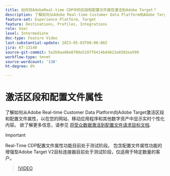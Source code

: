 ```yaml
---
title: 如何将AdobeReal-time CDP中的区段和配置文件属性激活到Adobe Target？
description: 了解如何从Adobe Real-time Customer Data Platform向Adobe Target激活区段和配置文件属性，以在您的网站、移动应用程序和其他数字资产中显示实时个性化内容。
feature-set: Experience Platform, Target
feature: Destinations, Profiles, Integrations
role: User
level: Intermediate
doc-type: Feature Video
last-substantial-update: 2023-05-03T00:00:00Z
jira: KT-13140
source-git-commit: 5e2b9aa88e0709e5107f6414bd4822e0302ea599
workflow-type: tm+mt
source-wordcount: '138'
ht-degree: 0%

---
```



# 激活区段和配置文件属性

了解如何从Adobe Real-time Customer Data Platform向Adobe Target激活区段和配置文件属性，以在您的网站、移动应用程序和其他数字资产中显示实时个性化内容。 欲了解更多信息，请参见 [将受众数据激活到配置文件请求目标文档](https://experienceleague.adobe.com/docs/experience-platform/destinations/ui/activate/activate-profile-request-destinations.html).

>[!IMPORTANT]
>
>Real-Time CDP配置文件属性功能目前处于测试阶段。 包含配置文件属性功能的增强型Adobe Target V2目标连接器目前处于测试阶段，仅适用于特定数量的客户。

>[!VIDEO](https://video.tv.adobe.com/v/3419036/?learn=on)
